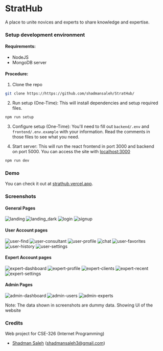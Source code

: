 # StratHub

A place to unite novices and experts to share knowledge and expertise.

### Setup development environment

#### Requirements:

- NodeJS
- MongoDB server

#### Procedure:

1. Clone the repo

```sh
git clone https://https://github.com/shadmansaleh/StratHub/
```

2. Run setup (One-Time):
   This will install dependencies and setup required files.

```sh
npm run setup
```

3. Configure setup (One-Time):
   You'll need to fill out `backend/.env` and `frontend/.env.example` with your information.
   Read the comments in those files to see what you need.

4. Start server:
   This will run the react frontend in port 3000 and backend on port 5000.
   You can access the site with [localhost:3000](http://localhost:3000)

```sh
npm run dev
```

### Demo

You can check it out at [strathub.vercel.app](https://strathub.vercel.app/).

### Screenshots

#### General Pages

![landing](https://github.com/shadmansaleh/StratHub/assets/13149513/2501d348-560a-49b6-bc5a-88e694869a4d)
![landing_dark](https://github.com/shadmansaleh/StratHub/assets/13149513/7a1850b6-f715-42e7-93ca-311dcecb7e0c)
![login](https://github.com/shadmansaleh/StratHub/assets/13149513/88f59418-f3a1-4175-b764-01f373e40652)
![signup](https://github.com/shadmansaleh/StratHub/assets/13149513/81870250-805f-4a8a-80bb-c63735df8f43)

#### User Account pages

![user-find](https://github.com/shadmansaleh/StratHub/assets/13149513/3025923a-6b37-427a-9ad9-364395095396)
![user-consultant](https://github.com/shadmansaleh/StratHub/assets/13149513/66e35a40-834f-405c-9905-0bbba6464858)
![user-profile](https://github.com/shadmansaleh/StratHub/assets/13149513/a8217e00-c995-48fa-93ca-902c167e78bd)
![chat](https://github.com/shadmansaleh/StratHub/assets/13149513/2492ca27-7094-44d8-afb5-5b8d47c6c064)
![user-favorites](https://github.com/shadmansaleh/StratHub/assets/13149513/9c3038a4-282c-49e0-a5f8-f4f4e4758b64)
![user-history](https://github.com/shadmansaleh/StratHub/assets/13149513/b2181412-157a-4116-9a28-c40ea517ecb6)
![user-settings](https://github.com/shadmansaleh/StratHub/assets/13149513/f3b129c8-a566-4399-8c2e-d8cdb0221463)

#### Expert Account pages

![expert-dashboard](https://github.com/shadmansaleh/StratHub/assets/13149513/52e3ad36-506b-47b3-8e5d-815301e8e7c9)
![expert-profile](https://github.com/shadmansaleh/StratHub/assets/13149513/f6a709d0-81ac-47cf-87e2-a7ad353e86d2)
![expert-clients](https://github.com/shadmansaleh/StratHub/assets/13149513/eb1b96db-83f8-45c5-a756-f1f058b4ae38)
![expert-recent](https://github.com/shadmansaleh/StratHub/assets/13149513/f2d962c5-2711-48f8-87c0-c5c98a605dc6)
![expert-settings](https://github.com/shadmansaleh/StratHub/assets/13149513/553c01c0-7a5c-44fd-86a7-15dada42dbf9)

#### Admin Pages

![admin-dashboard](https://github.com/shadmansaleh/StratHub/assets/13149513/377d000b-63a8-4158-8c65-6cbb0da9aaa8)
![admin-users](https://github.com/shadmansaleh/StratHub/assets/13149513/a0d249b0-8e1b-4744-94ff-6797d7d9b8e2)
![admin-experts](https://github.com/shadmansaleh/StratHub/assets/13149513/ea1e43c1-ed11-4ad9-b151-26bf827094a8)

Note: The data shown in screenshots are dummy data. Showing UI of the website

### Credits

Web project for CSE-326 (Internet Programming)

- [Shadman Saleh](https://github.com/shadmansaleh) (shadmansaleh3@gmail.com)

